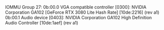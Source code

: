 IOMMU Group 27:
        0b:00.0 VGA compatible controller [0300]: NVIDIA Corporation GA102 [GeForce RTX 3080 Lite Hash Rate] [10de:2216] (rev a1)
        0b:00.1 Audio device [0403]: NVIDIA Corporation GA102 High Definition Audio Controller [10de:1aef] (rev a1)
